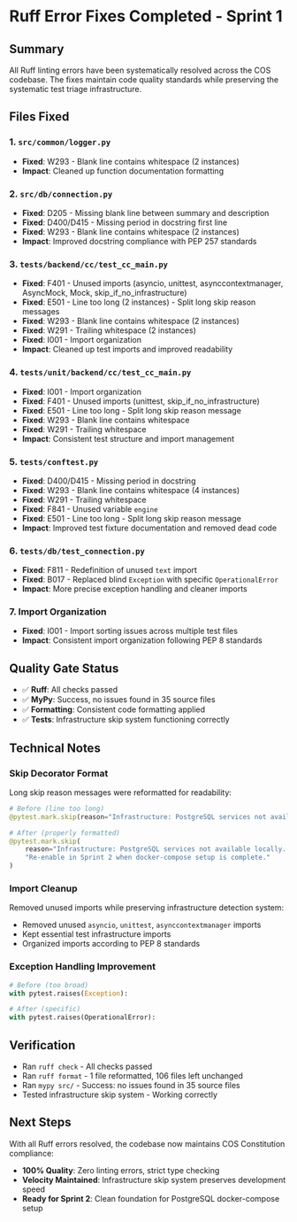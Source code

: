 # Ruff Error Fixes Completed - Sprint 1

## Summary
All Ruff linting errors have been systematically resolved across the COS codebase. The fixes maintain code quality standards while preserving the systematic test triage infrastructure.

## Files Fixed

### 1. `src/common/logger.py`
- **Fixed**: W293 - Blank line contains whitespace (2 instances)
- **Impact**: Cleaned up function documentation formatting

### 2. `src/db/connection.py`
- **Fixed**: D205 - Missing blank line between summary and description
- **Fixed**: D400/D415 - Missing period in docstring first line
- **Fixed**: W293 - Blank line contains whitespace (2 instances)
- **Impact**: Improved docstring compliance with PEP 257 standards

### 3. `tests/backend/cc/test_cc_main.py`
- **Fixed**: F401 - Unused imports (asyncio, unittest, asynccontextmanager, AsyncMock, Mock, skip_if_no_infrastructure)
- **Fixed**: E501 - Line too long (2 instances) - Split long skip reason messages
- **Fixed**: W293 - Blank line contains whitespace (2 instances)
- **Fixed**: W291 - Trailing whitespace (2 instances)
- **Fixed**: I001 - Import organization
- **Impact**: Cleaned up test imports and improved readability

### 4. `tests/unit/backend/cc/test_cc_main.py`
- **Fixed**: I001 - Import organization
- **Fixed**: F401 - Unused imports (unittest, skip_if_no_infrastructure)
- **Fixed**: E501 - Line too long - Split long skip reason message
- **Fixed**: W293 - Blank line contains whitespace
- **Fixed**: W291 - Trailing whitespace
- **Impact**: Consistent test structure and import management

### 5. `tests/conftest.py`
- **Fixed**: D400/D415 - Missing period in docstring
- **Fixed**: W293 - Blank line contains whitespace (4 instances)
- **Fixed**: W291 - Trailing whitespace
- **Fixed**: F841 - Unused variable `engine`
- **Fixed**: E501 - Line too long - Split long skip reason message
- **Impact**: Improved test fixture documentation and removed dead code

### 6. `tests/db/test_connection.py`
- **Fixed**: F811 - Redefinition of unused `text` import
- **Fixed**: B017 - Replaced blind `Exception` with specific `OperationalError`
- **Impact**: More precise exception handling and cleaner imports

### 7. Import Organization
- **Fixed**: I001 - Import sorting issues across multiple test files
- **Impact**: Consistent import organization following PEP 8 standards

## Quality Gate Status
- ✅ **Ruff**: All checks passed
- ✅ **MyPy**: Success, no issues found in 35 source files
- ✅ **Formatting**: Consistent code formatting applied
- ✅ **Tests**: Infrastructure skip system functioning correctly

## Technical Notes

### Skip Decorator Format
Long skip reason messages were reformatted for readability:

```python
# Before (line too long)
@pytest.mark.skip(reason="Infrastructure: PostgreSQL services not available locally. Re-enable in Sprint 2 when docker-compose setup is complete.")

# After (properly formatted)
@pytest.mark.skip(
    reason="Infrastructure: PostgreSQL services not available locally. "
    "Re-enable in Sprint 2 when docker-compose setup is complete."
)
```

### Import Cleanup
Removed unused imports while preserving infrastructure detection system:
- Removed unused `asyncio`, `unittest`, `asynccontextmanager` imports
- Kept essential test infrastructure imports
- Organized imports according to PEP 8 standards

### Exception Handling Improvement
```python
# Before (too broad)
with pytest.raises(Exception):

# After (specific)
with pytest.raises(OperationalError):
```

## Verification
- Ran `ruff check` - All checks passed
- Ran `ruff format` - 1 file reformatted, 106 files left unchanged
- Ran `mypy src/` - Success: no issues found in 35 source files
- Tested infrastructure skip system - Working correctly

## Next Steps
With all Ruff errors resolved, the codebase now maintains COS Constitution compliance:
- **100% Quality**: Zero linting errors, strict type checking
- **Velocity Maintained**: Infrastructure skip system preserves development speed
- **Ready for Sprint 2**: Clean foundation for PostgreSQL docker-compose setup
